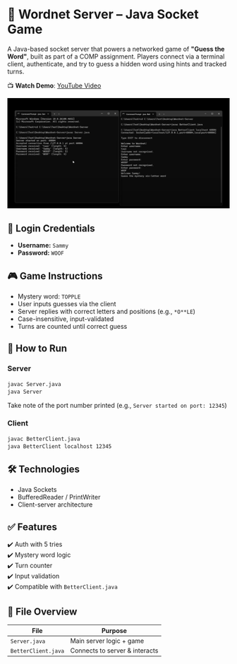 # 🎯 Wordnet Server – Java Socket Game

A Java-based socket server that powers a networked game of **"Guess the Word"**, built as part of a COMP assignment. Players connect via a terminal client, authenticate, and try to guess a hidden word using hints and tracked turns.

📺 **Watch Demo**: [YouTube Video](https://www.youtube.com/watch?v=-PH0_Q-QiKM)

![Wordnet Server Screenshot](./BannerWordNet.png)

## 🔐 Login Credentials

- **Username:** `Sammy`
- **Password:** `WOOF`

## 🎮 Game Instructions

- Mystery word: `TOPPLE`
- User inputs guesses via the client
- Server replies with correct letters and positions (e.g., `*O**LE`)
- Case-insensitive, input-validated
- Turns are counted until correct guess

## 🚀 How to Run

### Server
```bash
javac Server.java
java Server
```

Take note of the port number printed (e.g., `Server started on port: 12345`)

### Client
```bash
javac BetterClient.java
java BetterClient localhost 12345
```

## 🛠 Technologies

- Java Sockets
- BufferedReader / PrintWriter
- Client-server architecture

## ✅ Features

✔️ Auth with 5 tries  
✔️ Mystery word logic  
✔️ Turn counter  
✔️ Input validation  
✔️ Compatible with `BetterClient.java`

## 📁 File Overview

| File              | Purpose                      |
|-------------------|------------------------------|
| `Server.java`     | Main server logic + game     |
| `BetterClient.java` | Connects to server & interacts |
